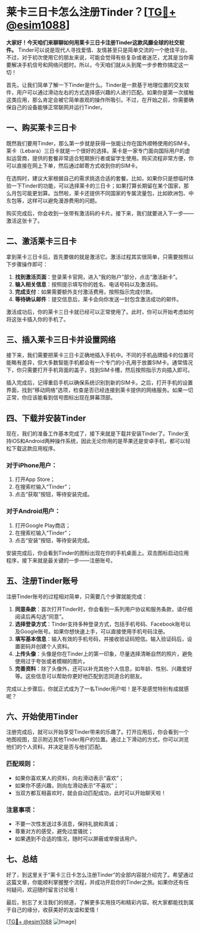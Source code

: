 # 莱卡三日卡怎么注册Tinder？[[TG💪+ @esim1088](https://t.me/s/esim1088)]

**大家好！今天咱们来聊聊如何用莱卡三日卡注册Tinder这款风靡全球的社交软件。** Tinder可以说是现代人寻找爱情、友情甚至只是简单交流的一个绝佳平台。不过，对于初次使用它的朋友来说，可能会觉得有些复杂或者迷茫，尤其是当你需要解决手机信号和网络问题时。所以，今天咱们就从头到尾一步步教你搞定这一切！

首先，让我们简单了解一下Tinder是什么。Tinder是一款基于地理位置的交友软件，用户可以通过滑动左右的方式选择感兴趣的人进行匹配。如果你是第一次接触这类应用，那么肯定会被它简单直观的操作所吸引。不过，在开始之前，你需要确保自己的设备能够正常联网并运行Tinder。

## 一、购买莱卡三日卡

既然我们要用Tinder，那么第一步就是获得一张能让你在国外顺畅使用的SIM卡。莱卡（Lebara）三日卡就是一个很好的选择。莱卡是一家专门面向国际用户的虚拟运营商，提供的套餐非常适合短期旅行者或留学生使用。购买流程非常方便，你可以直接在网上下单，然后通过邮寄方式收到你的SIM卡。

在选购时，建议大家根据自己的需求挑选合适的套餐。比如，如果你只是想临时体验一下Tinder的功能，可以选择莱卡的三日卡；如果打算长期留在某个国家，那么月包可能更划算。当然啦，莱卡还提供不同国家的专属流量包，比如欧洲包、中东包等，这样可以避免漫游费用的问题。

购买完成后，你会收到一张带有激活码的卡片。接下来，我们就要进入下一步——激活这张卡了。

## 二、激活莱卡三日卡

拿到莱卡三日卡后，首先要做的就是激活它。激活过程其实很简单，只需要按照以下步骤操作即可：

1. **找到激活页面**：登录莱卡官网，进入“我的账户”部分，点击“激活新卡”。
2. **输入相关信息**：按照提示填写你的姓名、电话号码以及激活码。
3. **完成支付**：如果需要额外支付激活费用，按照指示完成付款。
4. **等待确认邮件**：提交信息后，莱卡会向你发送一封包含激活成功的邮件。

激活成功后，你的莱卡三日卡就已经可以正常使用了。此时，你可以开始考虑如何将这张卡插入你的手机了。

## 三、插入莱卡三日卡并设置网络

接下来，我们需要把莱卡三日卡正确地插入手机中。不同的手机品牌插卡的位置可能略有差异，但大多数智能手机都会有一个专门的小孔用于放置SIM卡。通常情况下，你只需要打开手机背面的盖子，找到SIM卡槽，然后按照指示方向插入即可。

插入完成后，记得重启手机以确保系统识别到新的SIM卡。之后，打开手机的设置界面，找到“移动网络”选项，检查是否已经连接到莱卡提供的网络服务。如果一切正常，你应该能看到信号图标出现在屏幕顶部。

## 四、下载并安装Tinder

现在，我们的准备工作基本完成了，接下来就是下载并安装Tinder了。Tinder支持iOS和Android两种操作系统，因此无论你用的是苹果还是安卓手机，都可以轻松下载这款应用程序。

### 对于iPhone用户：
1. 打开App Store；
2. 在搜索栏输入“Tinder”；
3. 点击“获取”按钮，等待安装完成。

### 对于Android用户：
1. 打开Google Play商店；
2. 在搜索栏输入“Tinder”；
3. 点击“安装”按钮，等待安装完成。

安装完成后，你会看到Tinder的图标出现在你的手机桌面上。双击图标启动应用程序，接下来就是最关键的一步——注册账号。

## 五、注册Tinder账号

注册Tinder账号的过程相对简单，只需要几个步骤就能完成：

1. **同意条款**：首次打开Tinder时，你会看到一系列用户协议和服务条款，请仔细阅读后再勾选“同意”。
2. **选择登录方式**：Tinder支持多种登录方式，包括手机号码、Facebook账号以及Google账号。如果你想快速上手，可以直接使用手机号码注册。
3. **填写基本信息**：输入有效的手机号码，并接收验证码短信。输入验证码后，设置密码并创建个人资料。
4. **上传头像**：头像是你在Tinder上的第一印象，尽量选择清晰自然的照片，避免使用过于夸张或者模糊的图片。
5. **完善资料**：除了头像外，还可以补充其他个人信息，如年龄、性别、兴趣爱好等。这些信息可以帮助你更好地匹配到志同道合的朋友。

完成以上步骤后，你就正式成为了一名Tinder用户啦！是不是感觉特别有成就感呢？

## 六、开始使用Tinder

注册完成后，就可以开始享受Tinder带来的乐趣了。打开应用后，你会看到一个地图视图，显示附近其他Tinder用户的位置。通过上下滑动的方式，你可以浏览他们的个人资料，并决定是否与他们匹配。

### 匹配规则：
- 如果你喜欢某人的资料，向右滑动表示“喜欢”；
- 如果你不感兴趣，则向左滑动表示“不喜欢”；
- 当双方都互相喜欢时，就会自动匹配成功，此时可以开始聊天啦！

### 注意事项：
- 不要一次性发送过多消息，保持礼貌和真诚；
- 尊重对方的感受，避免过度骚扰；
- 如果遇到不合适的情况，随时可以屏蔽或举报该用户。

## 七、总结

好了，到这里关于“莱卡三日卡怎么注册Tinder”的全部内容就介绍完了。希望通过这篇文章，你能顺利掌握整个流程，并成功开启你的Tinder之旅。如果你还有任何疑问，欢迎随时留言讨论哦！

最后，别忘了关注我们的频道，了解更多实用技巧和精彩内容。祝大家都能找到属于自己的缘分，收获美好的友谊和爱情！

[[TG💪+ @esim1088](https://t.me/s/esim1088) ![Image](https://i.postimg.cc/4NQfJmqS/Snipaste-2025-05-13-00-14-12.png)]